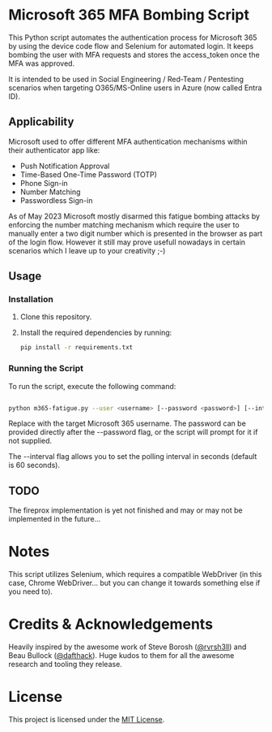 # Microsoft 365 MFA Bombing Script

This Python script automates the authentication process for Microsoft 365 by using the device code flow and Selenium for automated login.
It keeps bombing the user with MFA requests and stores the access_token once the MFA was approved.

It is intended to be used in Social Engineering / Red-Team / Pentesting scenarios when targeting O365/MS-Online users in Azure (now called Entra ID).

## Applicability
Microsoft used to offer different MFA authentication mechanisms within their authenticator app like:

- Push Notification Approval
- Time-Based One-Time Password (TOTP)
- Phone Sign-in
- Number Matching
- Passwordless Sign-in

As of May 2023 Microsoft mostly disarmed this fatigue bombing attacks by enforcing the number matching mechanism which require the user to manually enter a two digit number which is presented in the browser as part of the login flow.
However it still may prove usefull nowadays in certain scenarios which I leave up to your creativity ;-)

## Usage

### Installation

1. Clone this repository.

2. Install the required dependencies by running:

   ```bash
   pip install -r requirements.txt
    ```

### Running the Script
To run the script, execute the following command:

```bash

python m365-fatigue.py --user <username> [--password <password>] [--interval <seconds> (default: 60)]
````

Replace <username> with the target Microsoft 365 username. The password can be provided directly after the --password flag, or the script will prompt for it if not supplied.

The --interval flag allows you to set the polling interval in seconds (default is 60 seconds).

## TODO
The fireprox implementation is yet not finished and may or may not be implemented in the future...

# Notes
This script utilizes Selenium, which requires a compatible WebDriver (in this case, Chrome WebDriver... but you can change it towards something else if you need to).

# Credits & Acknowledgements
Heavily inspired by the awesome work of Steve Borosh ([@rvrsh3ll](https://github.com/rvrsh3ll)) and Beau Bullock ([@dafthack](https://github.com/dafthack)). Huge kudos to them for all the awesome research and tooling they release.

# License
This project is licensed under the [MIT License](https://chat.openai.com/c/LICENSE).

